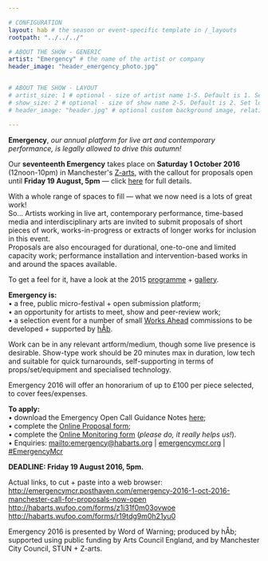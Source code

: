 ```yaml
---

# CONFIGURATION
layout: hab # the season or event-specific template in /_layouts
rootpath: "../../../"

# ABOUT THE SHOW - GENERIC
artist: "Emergency" # the name of the artist or company
header_image: "header_emergency_photo.jpg"   


# ABOUT THE SHOW - LAYOUT
# artist_size: 1 # optional - size of artist name 1-5. Default is 1. Set longer names to lower values
# show_size: 2 # optional - size of show name 2-5. Default is 2. Set longer names to lower values
# header_image: "header.jpg" # optional custom background image, relative to current page

---
```

**Emergency**, *our annual platform for live art and contemporary performance, is legally allowed to drive this autumn!*          
           
Our **seventeenth Emergency** takes place on **Saturday 1 October 2016** (12noon-10pm) in Manchester's <a href="http://www.z-arts.org/about-us/getting-here" target="_blank">Z-arts</a>, with the callout for proposals open until **Friday 19 August, 5pm** — click [here](http://emergencymcr.posthaven.com) for full details.             
         
With a whole range of spaces to fill — what we now need is a lots of great work!         
So… Artists working in live art, contemporary performance, time-based media and interdisciplinary arts are invited to submit proposals of short pieces of work, works-in-progress or extracts of longer works for inclusion in this event.           
Proposals are also encouraged for durational, one-to-one and limited capacity work; performance installation and intervention-based works in and around the spaces available.       
               
To get a feel for it, have a look at the 2015 [programme](/archive/2015-emergency) + [gallery](/galleries/2015-emergency).           
         
**Emergency is:**    
• a free, public micro-festival + open submission platform;   
• an opportunity for artists to meet, show and peer-review work;      
• a selection event for a number of small [Works Ahead](/hab/worksahead) commissions to be developed + supported by [hÅb](/hab).     
          
Work can be in any relevant artform/medium, though some live presence is desirable. Show-type work should be 20 minutes max in duration, low tech and suitable for quick turnarounds, self-supporting in terms of props/set/equipment and specialised technology.        
          
Emergency 2016 will offer an honorarium of up to £100 per piece selected, to cover fees/expenses.         
          
**To apply:**       
• download the Emergency Open Call Guidance Notes <a href="http://emergencymcr.posthaven.com" target="_blank">here</a>;         
• complete the <a href="http://habarts.wufoo.com/forms/z1i31f0m03ovwoe" target="_blank">Online Proposal form</a>;            
• complete the <a href="http://habarts.wufoo.com/forms/r19tdg9m0h21yu0" target="_blank">Online Monitoring form</a> (*please do, it really helps us!*).         
• Enquiries: <mailto:emergency@habarts.org> | <a href="http://emergencymcr.org" target="_blank">emergencymcr.org</a> | <a href="http://twitter.com/hashtag/EmergencyMcr" target="_blank">#EmergencyMcr</a>         
          
**DEADLINE: Friday 19 August 2016, 5pm.**      
          
Actual links, to cut + paste into a web browser:         
http://emergencymcr.posthaven.com/emergency-2016-1-oct-2016-manchester-call-for-proposals-now-open          
http://habarts.wufoo.com/forms/z1i31f0m03ovwoe            
http://habarts.wufoo.com/forms/r19tdg9m0h21yu0         
             
Emergency 2016 is presented by Word of Warning; produced by hÅb; supported using public funding by Arts Council England, and by Manchester City Council, STUN + Z-arts.

